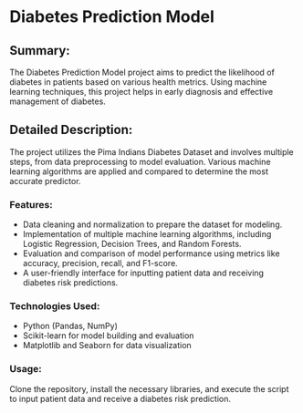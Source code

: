 # Diabetes Prediction Model

## Summary:
The Diabetes Prediction Model project aims to predict the likelihood of diabetes in patients based on various health metrics. Using machine learning techniques, this project helps in early diagnosis and effective management of diabetes.

## Detailed Description:
The project utilizes the Pima Indians Diabetes Dataset and involves multiple steps, from data preprocessing to model evaluation. Various machine learning algorithms are applied and compared to determine the most accurate predictor.

### Features:
- Data cleaning and normalization to prepare the dataset for modeling.
- Implementation of multiple machine learning algorithms, including Logistic Regression, Decision Trees, and Random Forests.
- Evaluation and comparison of model performance using metrics like accuracy, precision, recall, and F1-score.
- A user-friendly interface for inputting patient data and receiving diabetes risk predictions.

### Technologies Used:
- Python (Pandas, NumPy)
- Scikit-learn for model building and evaluation
- Matplotlib and Seaborn for data visualization

### Usage:
Clone the repository, install the necessary libraries, and execute the script to input patient data and receive a diabetes risk prediction.

